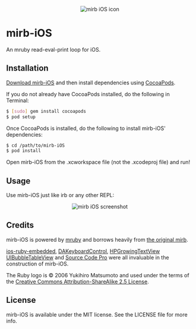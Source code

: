 <p align="center" >
  <img src="http://jzzocc.com/images/mirb-iOS-icon-transparent.png" alt="mirb iOS icon" />
</p>

# mirb-iOS

An mruby read-eval-print loop for iOS.

## Installation

[Download mirb-iOS](https://github.com/jzzocc/mirb-iOS/zipball/master) and then install dependencies using [CocoaPods](http://cocoapods.org/).

If you do not already have CocoaPods installed, do the following in Terminal:

``` bash
$ [sudo] gem install cocoapods
$ pod setup
```

Once CocoaPods is installed, do the following to install mirb-iOS' dependencies:

``` bash
$ cd /path/to/mirb-iOS
$ pod install
```

Open mirb-iOS from the .xcworkspace file (not the .xcodeproj file) and run!

## Usage

Use mirb-iOS just like irb or any other REPL:

<p align="center" >
  <img src="http://jzzocc.com/images/mirb-iOS-screenshot.png" alt="mirb iOS screenshot" />
</p>

## Credits

mirb-iOS is powered by [mruby](https://github.com/mruby/mruby) and borrows heavily from [the original mirb](https://github.com/mruby/mruby/blob/master/mrbgems/mruby-bin-mirb/tools/mirb/mirb.c).

[ios-ruby-embedded](https://github.com/carsonmcdonald/ios-ruby-embedded), [DAKeyboardControl](https://github.com/danielamitay/DAKeyboardControl), [HPGrowingTextView](https://github.com/HansPinckaers/GrowingTextView) [UIBubbleTableView](http://github.com/AlexBarinov/UIBubbleTableView) and [Source Code Pro](https://github.com/adobe/source-code-pro) were all invaluable in the construction of mirb-iOS.

The Ruby logo is © 2006 Yukihiro Matsumoto and used under the terms of the [Creative Commons Attribution-ShareAlike 2.5 License](http://creativecommons.org/licenses/by-sa/2.5/).

## License

mirb-iOS is available under the MIT license. See the LICENSE file for more info.
